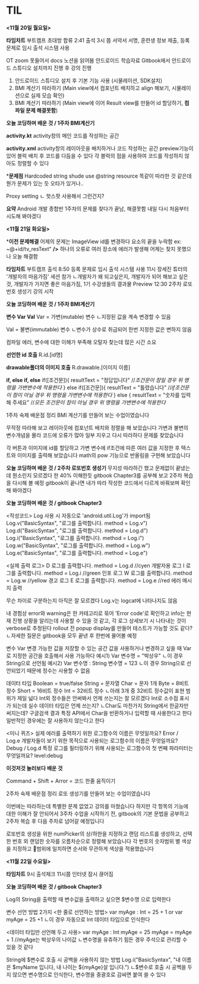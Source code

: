 # TIL

**<11월 20일 월요일>**

**타임차트**
부트캠프 초대방 합류 2:41 출석 3시 쯤
서약서 서명, 훈련생 정보 제출, 등록 문제로 임시 출석 시스템 사용

OT zoom 못들어서 docs 노션을 읽어봄
안드로이드 학습자료 Gitbook에서 안드로이드 스튜디오 설치까지 진행 후 강의 진행

1. 안드로이드 스튜디오 설치 후 기본 기능 사용 (시물레이션, SDK설치)
2. BMI 계산기 따라하기 (Main view에서 컴포넌트 배치하고 align 해보기, 시물레이션으로 실제 모습 확인)
3. BMI 계산기 따라하기 (Main view에 이어 Result view를 만들어 id 할당하기, **컴파일 문제 해결못함**)



**오늘 코딩하며 배운 것 / 1주차 BMI계산기**

**activity.kt**
activity창의 메인 코드를 작성하는 공간

**activity.xml**
activity창의 레이아웃을 배치하거나 코드 작성하는 공간
preview기능이 있어 블럭 배치 후 코드를 다듬을 수 있다
각 블럭의 점을 사용하여 코드를 작성하지 않아도 정렬할 수 있다



***문제점**
Hardcoded string shude use @string resource
똑같이 따라한 것 같은데 뭔가 문제가 있는 듯
오타가 있거나..

Proxy setting
ㄴ 핫스팟 사용해서 그런건지?



**요약**
Android 개발 종합반 1주차의 문제를 찾다가 끝남, 해결못함
내일 다시 처음부터 시도해 봐야겠다




**<11월 21일 화요일>**

***이전 문제해결**
어제의 문제는 ImageView id를 변경하다 요소의 끝을 누락함 ex: ~@+id/tv_resText" **/>**
하나의 오류로 여러 장소에 에러가 발생해 어제는 찾지 못했으나 오늘 해결함



**타임차트**
부트캠프 출석 8:50 등록 문제로 임시 출석 시스템 사용
11시 장세진 튜터의 '개발자의 마음가짐' 세션 참가
ㄴ개발자가 왜 되고싶은지, 개발자가 되어 해보고 싶은 것, 개발자가 가지면 좋은 마음가짐, 1기 수강생들의 결과물 Preview
12:30 2주차 로또번호 생성기 강의 시작



**오늘 코딩하며 배운 것 / 1주차 BMI계산기**

**변수 Var Val**
Var = 가변(mutable) 변수
ㄴ지정된 값을 계속 변경할 수 있음

Val = 불변(immutable) 변수
ㄴ변수가 상수로 취급되어 한번 지정한 값은 변하지 않음

컴파일 에러, 변수에 대한 이해가 부족해 오탈자 찾는데 많은 시간 소요

**선언한 id 호출**
R.id.[id명]

**drawable폴더의 이미지 호출**
R.drawable.[이미지 이름]

**if, else if, else**
if([조건문]){
  resultText = "정답입니다"
  //_조건문이 참일 경우 위 명령을 가변변수에 적용한다_
} else if([조건문]){
  resultText = "틀렸습니다"
  //_if조건문이 참이 아닐 경우 위 명령을 가변변수에 적용한다_
} else {
  resultText = "숫자를 입력해 주세요"
  //_모든 조건문이 참이 아닐 경우 위 명령을 가변변수에 적용한다_

1주차 숙제 배운점 정리
BMI 계산기를 만들어 보는 수업이였습니다

무작정 따라해 보고 레이아웃에 컴포넌트 배치와 정렬을 해 보았습니다
가변과 불변의 변수개념을 몰라 코드에 오류가 많아 일부 지우고 다시 따라하다 문제를 찾았습니다

각 버튼과 이미지에 id를 할당하고 가변 변수에 if조건에 따른 여러 값을 지정한 후 텍스트와 이미지를 출력해 보았습니다
math의 pow 기능으로 반올림을 구현해 보았습니다



**오늘 코딩하며 배운 것 / 2주차 로또번호 생성기**
무지성 따라하긴 했고 문제없이 끝냈는데 뭔소린지 모르겠다
한 40% 이해한듯 gitbook Chapter3를 공부해 보고 2주차 복습을 다시해 볼 예정
gitbook이 끝나면 내가 따라 작성한 코드에서 다르게 바꿔보며 확인해 봐야겠다



**오늘 코딩하며 배운 것 / gitbook Chapter3**

<작성코드> Log 사용 시 자동으로 'android.util.Log'가 import됨
Log.v("BasicSyntax", "로그를 출력합니다. method = Log.v")
Log.d("BasicSyntax", "로그를 출력합니다. method = Log.d")
Log.i("BasicSyntax", "로그를 출력합니다. method = Log.i")
Log.w("BasicSyntax", "로그를 출력합니다. method = Log.w")
Log.e("BasicSyntax", "로그를 출력합니다. method = Log.e")

<실제 출력 로그>
 D  로그를 출력합니다. method = Log.d   //cyen      개발자용 로그
 I  로그를 출력합니다. method = Log.i   //green     인포 로그
 W  로그를 출력합니다. method = Log.w   //yellow    경고 로그
 E  로그를 출력합니다. method = Log.e   //red       에러 매시지 출력

무슨 차이로 구분하는지 아직은 잘 모르겠다
Log.v는 logcat에 나타나지도 않음

내 경험상 error와 warning은 한 카테고리로 묶어 'Error code'로 확인하고
info는 현재 진행 상황을 알리는데 사용할 수 있을 것 같고, 각 로그 상세보기 시 나타내는 것이 verbose로 추청된다
rollout 전 popup display를 만들어 테스트가 가능할 것도 같다?
ㄴ자세한 질문은 gitbook을 모두 끝낸 후 한번에 물어볼 예정

변수 Var
변경 가능한 값을 저장할 수 있는 공간
값을 사용하거나 변경하고 싶을 때 Var로 지정한 공간을 호출해서 사용 가능하다
예시1) Var 변수명 = "박상우"
ㄴ이 경우 String으로 선언됨
예시2) Var 변수명 : String
      변수명 = 123
ㄴ이 경우 String으로 선언되었기 때문에 정수는 사용할 수 없음

데이터 타입
Boolean = true/false
String = 문자열
Char = 문자 1개
Byte = 8비트 정수
Short = 16비트 정수
Int = 32비트 정수
ㄴ아래 3개 중 32비트 정수값이 표현 범위가 제일 넓다
  Int외 정수들은 안써봐서 언제 쓰는지는 잘 모르겠다
  Int로 소수점 표시가 되는데 실수 데이터 타입은 언제 쓰는지?
ㄴChar도 마찬가지 String에서 한글자만 써지는데?
  구글검색 결과 특정 API에서 Char을 반환하거나 입력할 때 사용한다고 한다
  일반적인 경우에는 잘 사용하지 않는다고 한다
 
<미니 퀴즈>
실제 에러를 출력하기 위한 로그함수의 이름은 무엇일까요?
Error / Log.e
개발자들이 보기 위한 목적으로 사용되는 로그함수의 이름은 무엇일까요?
Debug / Log.d
특정 로그를 필터링하기 위해 사용되는 로그함수의 첫 번째 파라미터는 무엇일까요?
level:debug

 

**이것저것 눌러보다 배운 것**

Command + Shift + Arror = 코드 한줄 움직이기



2주차 숙제 배운점 정리
로또 생성기를 만들어 보는 수업이였습니다

이번에는 따라하는데 특별한 문제 없었고 강의를 마쳤습니다
하지만 각 항목의 기능에 대한 이해가 잘 안되어서 3주차 수업을 시작하기 전,
gitbook의 기본 문법을 공부하고 2주차 복습 후 다음 주차로 넘어갈 예정입니다

로또번호 생성을 위한 numPicker의 상/하한을 지정하고 랜덤 리스트를 생성하고,
선택한 번호 외 랜덤한 숫자를 오름차순으로 정렬해 보았습니다
각 번호의 숫자범위 별 색상을 지정하고 범위에 일치하면 순서와 무관하게 색상을 적용했습니다





**<11월 22일 수요일>**

**타임차트**
9시 출석체크
11시쯤 인터넷 잠시 끊어짐



**오늘 코딩하며 배운 것 / gitbook Chapter3**

Log의 String을 출력할 때 변수값을 출력하고 싶으면 $변수명 으로 입력한다

변수 선언 방법 2가지
<한 줄로 선언하는 방법>
var myAge : Int = 25 + 1
or
var myAge = 25 +1
ㄴ이 경우 자동으로 Int 데이터 타입으로 인식한다

<데이터 타입만 선언해 두고 사용>
var myAge : Int
myAge = 25
myAge = myAge + 1
//myAge는 박상우의 나이값
ㄴ변수명을 유츄하기 힘든 경우 주석으로 관리할 수 있을 것 같다


String에 $변수로 호출 시 공백을 사용하지 않는 방법
Log.i("BasicSyntax", "내 이름은 $myName 입니다, 내 나이는 ${myAge}살 입니다.")
ㄴ$변수로 호출 시 공백을 두지 않으면 변수명으로 인식한다, 변수명을 중괄호로 감싸면 붙여 쓸 수 있다

